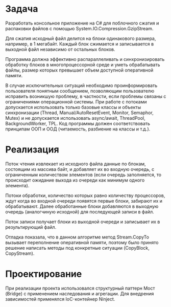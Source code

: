 # Задача
Разработать консольное приложение на C# для поблочного сжатия и распаковки файлов с помощью System.IO.Compression.GzipStream.

Для сжатия исходный файл делится на блоки одинакового размера, например, в 1 мегабайт. Каждый блок сжимается и записывается в выходной файл независимо от остальных блоков.

Программа должна эффективно распараллеливать и синхронизировать обработку блоков в многопроцессорной среде и уметь обрабатывать файлы, размер которых превышает объем доступной оперативной памяти. 

В случае исключительных ситуаций необходимо проинформировать пользователя понятным сообщением, позволяющим пользователю исправить возникшую проблему, в частности, если проблемы связаны с ограничениями операционной системы.
При работе с потоками допускается использовать только базовые классы и объекты синхронизации (Thread, Manual/AutoResetEvent, Monitor, Semaphor, Mutex) и не допускается использовать async/await, ThreadPool, BackgroundWorker, TPL.
Код программы должен соответствовать принципам ООП и ООД (читаемость, разбиение на классы и т.д.). 

# Реализация
Поток чтения извлекает из исходного файла данные по блокам, состоящим из массива байт, и добавляет их во входную очередь, с ограниченным количеством элементов (если очередь заполняется, то происходит ожидание выхода из очереди как минимум одного элемента).

Потоки обработки, количество которых равно количеству процессоров, ждут когда во входной очереди появятся первые блоки, забирают их и обрабатывают. Далее обработанные блоки добавляются в выходную очередь (аналогчиную исходной) для последующей записи в файл.

Поток записи получает блоки из выходной очереди и записывает их в результирующий файл.

Отладка показала, что в данном алгоритме метод Stream.CopyTo вызывает переполнение оперативной памяти, поэтому было принято решение написать методы под конкретные ситуации (CopyBlock, CopyStream).

# Проектирование
При реализации проекта использовался структурный паттерн Мост (Bridge) с применением наследования и агрегации. Для внедрения зависимостей применялся IoC-контейнер Ninject. 
